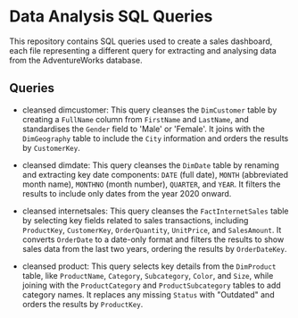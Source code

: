 # Data Analysis SQL Queries

This repository contains SQL queries used to create a sales dashboard, each file representing a different query for extracting and analysing data from the AdventureWorks database.

## Queries

- cleansed dimcustomer: This query cleanses the `DimCustomer` table by creating a `FullName` column from `FirstName` and `LastName`, and standardises the `Gender` field to 'Male' or 'Female'.
   It joins with the `DimGeography` table to include the `City` information and orders the results by `CustomerKey`.


- cleansed dimdate: This query cleanses the `DimDate` table by renaming and extracting key date components: `DATE` (full date), `MONTH` (abbreviated month name), `MONTHNO` (month number), `QUARTER`, and `YEAR`.
  It filters the results to include only dates from the year 2020 onward.


- cleansed internetsales: This query cleanses the `FactInternetSales` table by selecting key fields related to sales transactions, including `ProductKey`, `CustomerKey`, `OrderQuantity`, `UnitPrice`, and `SalesAmount`.
  It converts `OrderDate` to a date-only format and filters the results to show sales data from the last two years, ordering the results by `OrderDateKey`.


- cleansed product: This query selects key details from the `DimProduct` table, like `ProductName`, `Category`, `Subcategory`, `Color`, and `Size`, while joining with the `ProductCategory` and `ProductSubcategory` tables to add category names.
   It replaces any missing `Status` with "Outdated" and orders the results by `ProductKey`.
